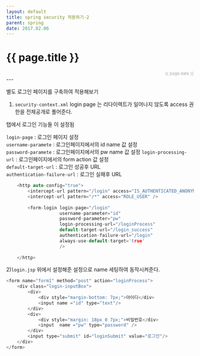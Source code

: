 ```yaml
---
layout: default
title: spring security 적용하기-2
parent: spring
date: 2017.02.06
---
```


<h1>{{ page.title }}</h1>  
<div style="text-align:right; font-size:11px; color:#aaa">{{ page.date }} </div>
---

별도 로그인 페이지를 구축하여 적용해보기

1) `security-context.xml`
login page 는 리다이렉트가 일어나지 않도록 access 권한을 전체공개로 풀어준다.
<form login> 탭에서 로그인 기능들 이 설정됨

`login-page` : 로그인 페이지 설정  
`username-paramete` : 로그인페이지에서의 id name 값 설정   
`password-paramete` : 로그인페이지에서의 pw name 값 설정 
`login-processing-url` : 로그인페이지에서의 form action 값 설정  
`default-target-url` : 로그인 성공후 URL  
`authentication-failure-url` : 로그인 실패후 URL  
  
~~~c
	<http auto-config="true"> 
		<intercept-url pattern="/login" access="IS_AUTHENTICATED_ANONYMOUSLY" />
		<intercept-url pattern="/*" access="ROLE_USER" /> 
		
		<form-login login-page="/login" 
					username-parameter="id" 
					password-parameter="pw"		
					login-processing-url="/loginProcess"
					default-target-url="/login_success" 
					authentication-failure-url="/login"	
					always-use-default-target='true'
					/>
					
	</http> 
~~~


2)`login.jsp`
위에서 설정해준 설정으로 name 세팅하여 동작시켜준다.
~~~c
<form name="form1" method="post" action="loginProcess">
	<div class="login-inputBox"> 
		<div>
			<div style="margin-bottom: 7px;">아이디</div>
			<input name ="id" type="text"/>
		</div>
		<div>
			<div style="margin: 18px 0 7px;">비밀번호</div>
			<input  name ="pw" type="password" />
		</div> 
		<input type="submit" id="loginSubmit" value="로그인"/>
	</div>
</form>
~~~

